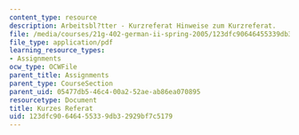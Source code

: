 ```yaml
---
content_type: resource
description: Arbeitsbl?tter - Kurzreferat Hinweise zum Kurzreferat.
file: /media/courses/21g-402-german-ii-spring-2005/123dfc90646455339db32929bf7c5179_MIT21G_402S05_kurzereferat.pdf
file_type: application/pdf
learning_resource_types:
- Assignments
ocw_type: OCWFile
parent_title: Assignments
parent_type: CourseSection
parent_uid: 05477db5-46c4-00a2-52ae-ab86ea070895
resourcetype: Document
title: Kurzes Referat
uid: 123dfc90-6464-5533-9db3-2929bf7c5179
---
```


